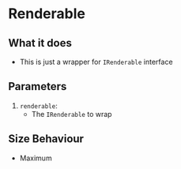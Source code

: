# Renderable

## What it does
- This is just a wrapper for `IRenderable` interface

## Parameters
1. `renderable`:
    - The `IRenderable` to wrap

## Size Behaviour
- Maximum
